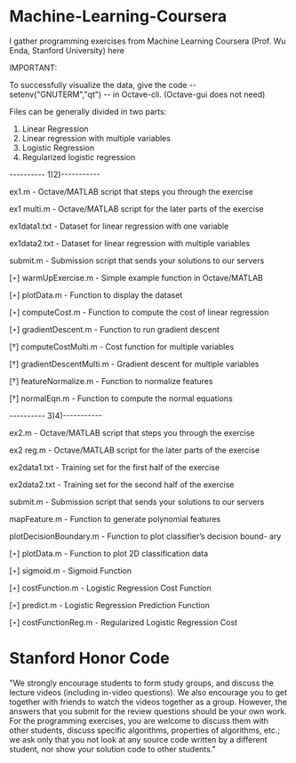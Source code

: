 # Machine-Learning-Coursera
I gather programming exercises from Machine Learning Coursera (Prof. Wu Enda, Stanford University) here

IMPORTANT:

  To successfully visualize the data, give the code -- setenv("GNUTERM","qt") -- in Octave-cli. (Octave-gui does not need)
  
Files can be generally divided in two parts:
1) Linear Regression
2) Linear regression with multiple variables
3) Logistic Regression
4) Regularized logistic regression




---------- 1)2)-----------

ex1.m - Octave/MATLAB script that steps you through the exercise 

ex1 multi.m - Octave/MATLAB script for the later parts of the exercise 

ex1data1.txt - Dataset for linear regression with one variable 

ex1data2.txt - Dataset for linear regression with multiple variables 

submit.m - Submission script that sends your solutions to our servers

[⋆] warmUpExercise.m - Simple example function in Octave/MATLAB 

[⋆] plotData.m - Function to display the dataset

[⋆] computeCost.m - Function to compute the cost of linear regression 

[⋆] gradientDescent.m - Function to run gradient descent

[†] computeCostMulti.m - Cost function for multiple variables

[†] gradientDescentMulti.m - Gradient descent for multiple variables 

[†] featureNormalize.m - Function to normalize features

[†] normalEqn.m - Function to compute the normal equations

---------- 3)4)-----------

ex2.m - Octave/MATLAB script that steps you through the exercise 

ex2 reg.m - Octave/MATLAB script for the later parts of the exercise 

ex2data1.txt - Training set for the first half of the exercise 

ex2data2.txt - Training set for the second half of the exercise 

submit.m - Submission script that sends your solutions to our servers 

mapFeature.m - Function to generate polynomial features 

plotDecisionBoundary.m - Function to plot classifier’s decision bound- ary

[⋆] plotData.m - Function to plot 2D classification data

[⋆] sigmoid.m - Sigmoid Function

[⋆] costFunction.m - Logistic Regression Cost Function

[⋆] predict.m - Logistic Regression Prediction Function

[⋆] costFunctionReg.m - Regularized Logistic Regression Cost

# Stanford Honor Code

"We strongly encourage students to form study groups, and discuss the lecture videos (including in-video questions). We also encourage you to get together with friends to watch the videos together as a group. However, the answers that you submit for the review questions should be your own work. For the programming exercises, you are welcome to discuss them with other students, discuss specific algorithms, properties of algorithms, etc.; we ask only that you not look at any source code written by a different student, nor show your solution code to other students."
